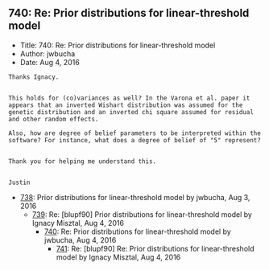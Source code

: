 ## 740: Re: Prior distributions for linear-threshold model

- Title: 740: Re: Prior distributions for linear-threshold model
- Author: jwbucha
- Date: Aug 4, 2016

```
Thanks Ignacy.


This holds for (co)variances as well? In the Varona et al. paper it appears that an inverted Wishart distribution was assumed for the genetic distribution and an inverted chi square assumed for residual and other random effects. 

Also, how are degree of belief parameters to be interpreted within the software? For instance, what does a degree of belief of "5" represent? 


Thank you for helping me understand this.


Justin
```

- [738](0738.md): Prior distributions for linear-threshold model by jwbucha, Aug 3, 2016
    - [739](0739.md): Re: [blupf90] Prior distributions for linear-threshold model by Ignacy Misztal, Aug 4, 2016
        - [740](0740.md): Re: Prior distributions for linear-threshold model by jwbucha, Aug 4, 2016
            - [741](0741.md): Re: [blupf90] Re: Prior distributions for linear-threshold model by Ignacy Misztal, Aug 4, 2016
